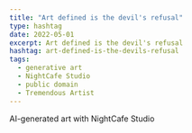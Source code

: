```yaml
---
title: "Art defined is the devil's refusal"
type: hashtag
date: 2022-05-01
excerpt: Art defined is the devil's refusal
hashtag: art-defined-is-the-devils-refusal
tags:
  - generative art
  - NightCafe Studio
  - public domain
  - Tremendous Artist
---
```

AI-generated art with NightCafe Studio